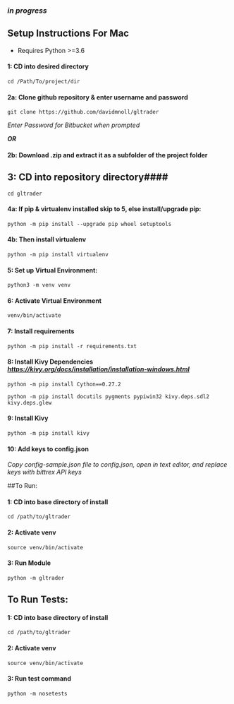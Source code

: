 ### *in progress*


## Setup Instructions For Mac

* Requires Python >=3.6

#### 1: CD into desired directory

    cd /Path/To/project/dir

#### 2a: Clone github repository & enter username and password

    git clone https://github.com/davidmnoll/gltrader

*Enter Password for Bitbucket when prompted*

***OR***

#### 2b: Download .zip and extract it as a subfolder of the project folder

## 3: CD into repository directory####

    cd gltrader

#### 4a: If pip & virtualenv installed skip to 5, else install/upgrade pip:

    python -m pip install --upgrade pip wheel setuptools

#### 4b: Then install virtualenv

    python -m pip install virtualenv


#### 5: Set up Virtual Environment:

    python3 -m venv venv

#### 6: Activate Virtual Environment

    venv/bin/activate

#### 7: Install requirements

    python -m pip install -r requirements.txt

#### 8: Install Kivy Dependencies *https://kivy.org/docs/installation/installation-windows.html*

    python -m pip install Cython==0.27.2

    python -m pip install docutils pygments pypiwin32 kivy.deps.sdl2 kivy.deps.glew

#### 9: Install Kivy

    python -m pip install kivy

#### 10: Add keys to config.json

*Copy config-sample.json file to config.json, open in text editor, and replace keys with bittrex API keys*


##To Run:

#### 1: CD into base directory of install

    cd /path/to/gltrader

#### 2: Activate venv

    source venv/bin/activate

#### 3: Run Module

    python -m gltrader

## To Run Tests:

#### 1: CD into base directory of install

    cd /path/to/gltrader

#### 2: Activate venv

    source venv/bin/activate

#### 3: Run test command

    python -m nosetests
